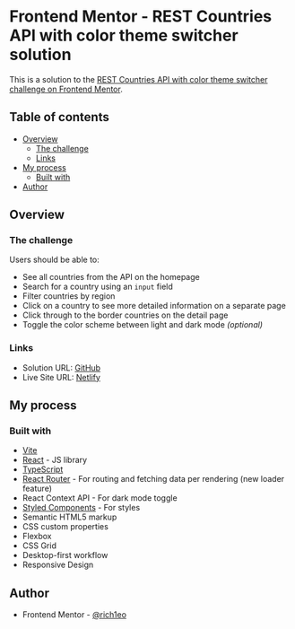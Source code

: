 # Frontend Mentor - REST Countries API with color theme switcher solution

This is a solution to the [REST Countries API with color theme switcher challenge on Frontend Mentor](https://www.frontendmentor.io/challenges/rest-countries-api-with-color-theme-switcher-5cacc469fec04111f7b848ca).

## Table of contents

- [Overview](#overview)
  - [The challenge](#the-challenge)
  - [Links](#links)
- [My process](#my-process)
  - [Built with](#built-with)
- [Author](#author)

## Overview

### The challenge

Users should be able to:

- See all countries from the API on the homepage
- Search for a country using an `input` field
- Filter countries by region
- Click on a country to see more detailed information on a separate page
- Click through to the border countries on the detail page
- Toggle the color scheme between light and dark mode _(optional)_

### Links

- Solution URL: [GitHub](https://github.com/rich1eo/rest-countries)
- Live Site URL: [Netlify](https://rest-countries-rich1e.netlify.app)

## My process

### Built with

- [Vite](https://vitejs.dev)
- [React](https://react.dev) - JS library
- [TypeScript](https://www.typescriptlang.org)
- [React Router](https://reactrouter.com) - For routing and fetching data per rendering (new loader feature)
- React Context API - For dark mode toggle
- [Styled Components](https://styled-components.com) - For styles
- Semantic HTML5 markup
- CSS custom properties
- Flexbox
- CSS Grid
- Desktop-first workflow
- Responsive Design

## Author

- Frontend Mentor - [@rich1eo](https://www.frontendmentor.io/profile/rich1eo)
